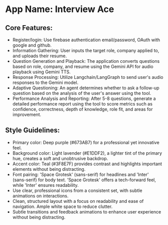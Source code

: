 # **App Name**: Interview Ace

## Core Features:

- Register/login: Use firebase authentication email/password, OAuth with google and github.
- Information Gathering: User inputs the target role, company applied to, and uploads their resume.
- Question Generation and Playback: The application converts questions based on role, company, and resume using the Gemini API for audio playback using Gemini TTS.
- Response Processing: Utilize Langchain/LangGraph to send user's audio responses to the Gemini model.
- Adaptive Questioning: An agent determines whether to ask a follow-up question based on the analysis of the user's answer using the tool.
- Performance Analysis and Reporting: After 5-8 questions, generate a detailed performance report using the tool to score metrics such as confidence, correctness, depth of knowledge, role fit, and areas for improvement.

## Style Guidelines:

- Primary color: Deep purple (#673AB7) for a professional yet innovative feel.
- Background color: Light lavender (#E1DDF2), a lighter tint of the primary hue, creates a soft and unobtrusive backdrop.
- Accent color: Teal (#3F8E7F) provides contrast and highlights important elements without being distracting.
- Font pairing: 'Space Grotesk' (sans-serif) for headlines and 'Inter' (sans-serif) for body text. 'Space Grotesk' offers a tech-forward feel, while 'Inter' ensures readability.
- Use clear, professional icons from a consistent set, with subtle animations on interactions.
- Clean, structured layout with a focus on readability and ease of navigation. Ample white space to reduce clutter.
- Subtle transitions and feedback animations to enhance user experience without being distracting.